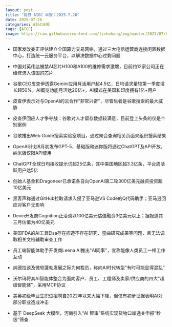 ```yaml
---
layout: post
title: "每日 AIGC 早报：2025.7.26"
date: 2025-07-26
categories: AIGC日报
tags: [AIGC]
image: https://raw.githubusercontent.com/lishuhang/img/master/2025/07/0726-d.webp
---
```


- 国家发改委正评估建立全国算力交易网络，通过三大电信运营商连接闲置数据中心，打造统一云服务平台，以解决数据中心过剩问题

- 中国对英伟达被禁AI芯片H100和A100的维修需求激增，目前约12家公司正在维修流入该国的芯片

- 谷歌CEO皮查伊透露Gemini应用月活用户超4.5亿，日均请求量较第一季度增长超50%，AI概览功能月活达20亿+，AI模式在美国和印度拥有1亿+用户

- 皮查伊表示对与OpenAI的云合作"非常兴奋"，尽管后者是谷歌搜索的最大威胁

- 皮查伊回应人才争夺战：谷歌对人才留存数据较满意，目前登上头条的仅是个别案例

- 谷歌推出Web Guide搜索实验室项目，通过聚合查询相关页面来组织搜索结果

- OpenAI计划8月初发布GPT-5，基础版和迷你版将通过ChatGPT及API开放，纳米版仅限API使用

- ChatGPT全球日均接收提示词超25亿条，其中美国地区超3.3亿条，平台周活跃用户达5亿

- 创始人基金和Dragoneer已承诺各自向OpenAI第二轮300亿美元融资投资超10亿美元

- 黑客声称通过GitHub拉取请求入侵了亚马逊VS Code的Q代码助手；亚马逊回应对客户无影响

- Devin开发商Cognition正洽谈以100亿美元估值融资3亿美元以上；据报道其三月估值为40亿美元

- 美国FDA的AI工具Elsa存在捏造不存在研究、歪曲研究成果等问题，且无法调取相关文档辅助审查工作

- 员工端智能体助手开发商Leena AI推出"AI同事"，宣称能像人类员工一样工作互动

- 纳德拉谈及微软蓬勃发展之际为何裁员，称向AI时代转型"有时可能显得混乱"

- 沃尔玛将其AI智能体整合为面向客户、员工、工程师及卖家/供应商的四大"超级智能体"，采用MCP协议

- 美英初级毕业生职位招聘自2022年以来大幅下降，但仅有初步证据表明AI对部分职业造成冲击

- 基于 DeepSeek 大模型，河南引入“AI 智审”系统实现货物口岸通关申报“秒级”筛查